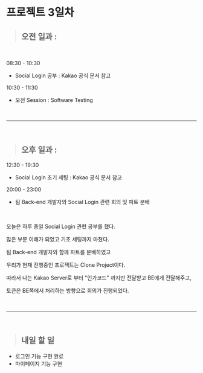 # 프로젝트 3일차

> ## 오전 일과 :

<br/>

08:30 - 10:30

- Social Login 공부 : Kakao 공식 문서 참고

10:30 - 11:30

- 오전 Session : Software Testing

<br/>

---

<br/>

> ## 오후 일과 :

12:30 - 19:30

- Social Login 초기 세팅 : Kakao 공식 문서 참고

20:00 - 23:00

- 팀 Back-end 개발자와 Social Login 관련 회의 및 파트 분배

<br/>

오늘은 하루 종일 Social Login 관련 공부를 했다.

많은 부분 이해가 되었고 기초 세팅까지 마쳤다.

팀 Back-end 개발자와 함께 파트를 분배하였고

우리가 현재 진행중인 프로젝트는 Clone Project이다.

따라서 나는 Kakao Server로 부터 "인가코드" 까지만 전달받고 BE에게 전달해주고,

토큰은 BE쪽에서 처리하는 방향으로 회의가 진행되었다.

<br/>

---

<br/>

> ## 내일 할 일

- 로그인 기능 구현 완료
- 마이페이지 기능 구현
